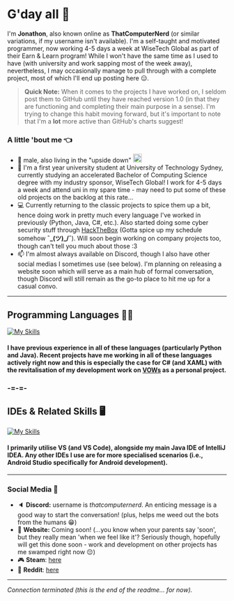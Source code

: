 # G'day all 👋
I'm **Jonathon**, also known online as **ThatComputerNerd** (or similar variations, if my username isn't available). I'm a self-taught and motivated programmer, now working 4-5 days a week at WiseTech Global as part of their Earn & Learn program! While I won't have the same time as I used to have (with university and work sapping most of the week away), nevertheless, I may occasionally manage to pull through with a complete project, most of which I'll end up posting here :expressionless:.

> **Quick Note:** When it comes to the projects I have worked on, I seldom post them to GitHub until they have reached version 1.0 (in that they are functioning and completing their main purpose in a sense). I'm trying to change this habit moving forward, but it's important to note that I'm a **lot** more active than GitHub's charts suggest!

### A little 'bout me :point_left:
- :bust_in_silhouette: male, also living in the "upside down" <img src="https://1.bp.blogspot.com/-xv6hObo_xcI/YDBXp3WOKZI/AAAAAAAA3u8/9Yl2zkkcPPYxoPNRSzXm-46GAu-b_SYqwCLcBGAsYHQ/s0/Flag_of_Australia.gif" height="20">
- :speech_balloon: I'm a first year university student at University of Technology Sydney, currently studying an accelerated Bachelor of Computing Science degree with my industry sponsor, WiseTech Global! I work for 4-5 days a week and attend uni in my spare time - may need to put some of these old projects on the backlog at this rate...
- :computer: Currently returning to the classic projects to spice them up a bit, hence doing work in pretty much every language I've worked in previously (Python, Java, C#, etc.). Also started doing some cyber security stuff through [HackTheBox](https://www.hackthebox.com) (Gotta spice up my schedule somehow **¯\_(ツ)_/¯**). Will soon begin working on company projects too, though can't tell you much about those :3
- :mailbox: I'm almost always available on Discord, though I also have other social medias I sometimes use (see below). I'm planning on releasing a website soon which will serve as a main hub of formal conversation, though Discord will still remain as the go-to place to hit me up for a casual convo.
-----
## Programming Languages :man_technologist:
[![My Skills](https://skillicons.dev/icons?i=cs,css,git,html,java,kotlin,py,sqlite&perline=5)](https://www.youtube.com/watch?v=wZdfyQJ40nQ)
#### I have previous experience in all of these languages (particularly Python and Java). Recent projects have me working in all of these languages actively right now and this is especially the case for C# (and XAML) with the revitalisation of my development work on [VOWs](https://www.github.com/AmAComputerNerd/VOWs) as a personal project.
### -=-=-
## IDEs & Related Skills :desktop_computer:
[![My Skills](https://skillicons.dev/icons?i=androidstudio,bots,eclipse,github,git,heroku,idea,visualstudio,vscode&perline=5)](https://www.youtube.com/watch?v=9-yHEhKWh7w)
#### I primarily utilise VS (and VS Code), alongside my main Java IDE of IntelliJ IDEA. Any other IDEs I use are for more specialised scenarios (i.e., Android Studio specifically for Android development).
-----
### Social Media :calling:
- :speaker: **Discord:** username is *thatcomputernerd*. An enticing message is a good way to start the conversation! (plus, helps me weed out the bots from the humans 😁)
- :page_facing_up: **Website:** Coming soon! (...you know when your parents say 'soon', but they really mean 'when we feel like it'? Seriously though, hopefully will get this done soon - work and development on other projects has me swamped right now 😔)
- :video_game: **Steam**: [here](https://steamcommunity.com/id/thatpcnerd)
- :shit: **Reddit**: [here](https://www.reddit.com/user/TechnoBob9)

-----
*Connection terminated (this is the end of the readme... for now).*
